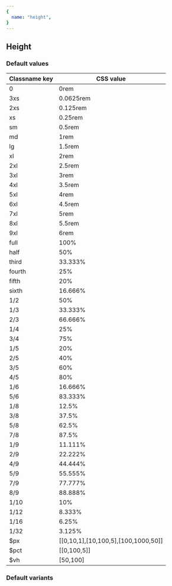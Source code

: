 ```yaml
---
{
  name: "height",
}
---
```


## Height

### Default values
<!-- defaults.values.start -->
|Classname key|CSS value                          |
|-------------|-----------------------------------|
|0            |0rem                               |
|3xs          |0.0625rem                          |
|2xs          |0.125rem                           |
|xs           |0.25rem                            |
|sm           |0.5rem                             |
|md           |1rem                               |
|lg           |1.5rem                             |
|xl           |2rem                               |
|2xl          |2.5rem                             |
|3xl          |3rem                               |
|4xl          |3.5rem                             |
|5xl          |4rem                               |
|6xl          |4.5rem                             |
|7xl          |5rem                               |
|8xl          |5.5rem                             |
|9xl          |6rem                               |
|full         |100%                               |
|half         |50%                                |
|third        |33.333%                            |
|fourth       |25%                                |
|fifth        |20%                                |
|sixth        |16.666%                            |
|1/2          |50%                                |
|1/3          |33.333%                            |
|2/3          |66.666%                            |
|1/4          |25%                                |
|3/4          |75%                                |
|1/5          |20%                                |
|2/5          |40%                                |
|3/5          |60%                                |
|4/5          |80%                                |
|1/6          |16.666%                            |
|5/6          |83.333%                            |
|1/8          |12.5%                              |
|3/8          |37.5%                              |
|5/8          |62.5%                              |
|7/8          |87.5%                              |
|1/9          |11.111%                            |
|2/9          |22.222%                            |
|4/9          |44.444%                            |
|5/9          |55.555%                            |
|7/9          |77.777%                            |
|8/9          |88.888%                            |
|1/10         |10%                                |
|1/12         |8.333%                             |
|1/16         |6.25%                              |
|1/32         |3.125%                             |
|$px          |[[0,10,1],[10,100,5],[100,1000,50]]|
|$pct         |[[0,100,5]]                        |
|$vh          |[50,100]                           |

<!-- defaults.values.end -->

### Default variants
<!-- defaults.variants.start -->

<!-- defaults.variants.end -->